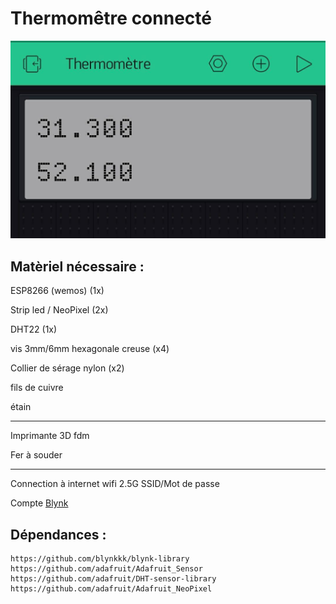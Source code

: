 
# Thermomêtre connecté 


![Bly preview](https://raw.githubusercontent.com/flug/thermo/master/Blynk_preview.jpg)

## Matèriel nécessaire : 

  ESP8266 (wemos) (1x)
  
  Strip led / NeoPixel (2x)
  
  DHT22 (1x)
  
  vis 3mm/6mm hexagonale creuse (x4)
  
  Collier de sérage nylon (x2) 
  
  fils de cuivre 
  
  étain 
  
  
  --- 
  
  Imprimante 3D fdm
  
  Fer à souder 
  
  
  --- 
  
  Connection à internet wifi 2.5G SSID/Mot de passe 
 
  Compte [Blynk](https://blynk.io/en/getting-started)
  
  ## Dépendances : 

    https://github.com/blynkkk/blynk-library
    https://github.com/adafruit/Adafruit_Sensor  
    https://github.com/adafruit/DHT-sensor-library
    https://github.com/adafruit/Adafruit_NeoPixel  
  

